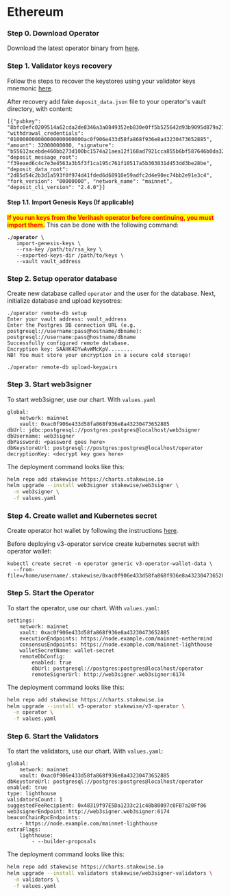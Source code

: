 # Ethereum

### Step 0. Download Operator

Download the latest operator binary from [here](https://github.com/stakewise/v3-operator/releases).

### Step 1. Validator keys recovery

Follow the steps to recover the keystores using your validator keys mnemonic [here](https://github.com/stakewise/v3-operator#recover-vault-data-directory-and-keystores).

After recovery add fake `deposit_data.json` file to your operator's vault directory, with content:

```
[{"pubkey": "8bfc0efc0209514a62cda2de8346a3a0849352eb830e0ff5b525642d93b9095d879a2789b284da14e348f85711b6b6d0", "withdrawal_credentials": "010000000000000000000000ac0f906e433d58fa868f936e8a43230473652885", "amount": 32000000000, "signature": "b55612acebde460bb273d100bc1574a21aea12f168ad7921cca855b6bf587646b0da329d4b17944773a876a90d87939a001a3857ca224b300ebe57703dce6be37d074e892fd65aa64e92284092efa14c38c1ed17f9fb4e3cd7a585ea66d46b03", "deposit_message_root": "f39eaed6c4c7e3e4563a3b5f3f1ca195c761f10517a5b303031d453dd3be28be", "deposit_data_root": "2d85d54c2b3d1a593f0f974d41fded6d68910e59adfc2d4e90ec74bb2e91e3c4", "fork_version": "00000000", "network_name": "mainnet", "deposit_cli_version": "2.4.0"}]
```

#### Step 1.1. Import Genesis Keys (If applicable)

<mark style="color:red;">**If you run keys from the Verihash operator before continuing, you must import them.**</mark> This can be done with the following command:

<pre><code><strong>./operator \
</strong>   import-genesis-keys \
   --rsa-key /path/to/rsa_key \
   --exported-keys-dir /path/to/keys \
   --vault vault_address
</code></pre>

### Step 2. Setup operator database

Create new database called `operator` and the user for the database. Next, initialize database and upload keysotres:

```
./operator remote-db setup
Enter your vault address: vault_address
Enter the Postgres DB connection URL (e.g. postgresql://username:pass@hostname/dbname): postgresql://username:pass@hostname/dbname
Successfully configured remote database.
Encryption key: SAAHK4DYwAvWMcKpV........
NB! You must store your encryption in a secure cold storage!

./operator remote-db upload-keypairs
```

### Step 3. Start web3signer

To start web3signer, use our chart.  With `values.yaml`&#x20;

```
global:
    network: mainnet
    vault: 0xac0f906e433d58fa868f936e8a43230473652885
dbUrl: jdbc:postgresql://postgres:postgres@localhost/web3signer
dbUsername: web3signer
dbPassword: <password goes here>
dbKeystoreUrl: postgresql://postgres:postgres@localhost/operator
decryptionKey: <decrypt key goes here>
```

The deployment command looks like this:

```sh
helm repo add stakewise https://charts.stakewise.io
helm upgrade --install web3signer stakewise/web3signer \
  -n web3signer \
  -f values.yaml
```

### Step 4. Create wallet and Kubernetes secret

Сreate operator hot wallet by following the instructions [here](https://github.com/stakewise/v3-operator#3-create-wallet).

Before deploying v3-operator service create kubernetes secret with operator wallet:

```
kubectl create secret -n operator generic v3-operator-wallet-data \
  --from-file=/home/username/.stakewise/0xac0f906e433d58fa868f936e8a43230473652885/wallet
```

### Step 5. Start the Operator

To start the operator, use our chart. With `values.yaml`:&#x20;

```
settings:
    network: mainnet
    vault: 0xac0f906e433d58fa868f936e8a43230473652885
    executionEndpoints: https://node.example.com/mainnet-nethermind
    consensusEndpoints: https://node.example.com/mainnet-lighthouse
    walletSecretName: wallet-secret
    remoteDbConfig:
        enabled: true
        dbUrl: postgresql://postgres:postgres@localhost/operator
        remoteSignerUrl: http://web3signer.web3signer:6174
```

The deployment command looks like this:

```sh
helm repo add stakewise https://charts.stakewise.io
helm upgrade --install v3-operator stakewise/v3-operator \
  -n operator \
  -f values.yaml
```

### Step 6. Start the Validators

To start the validators, use our chart. With `values.yaml`:

```
global:
    network: mainnet
    vault: 0xac0f906e433d58fa868f936e8a43230473652885
dbKeystoreUrl: postgresql://postgres:postgres@localhost/operator
enabled: true
type: lighthouse
validatorsCount: 1
suggestedFeeRecipient: 0x48319f97E5Da1233c21c48b80097c0FB7a20Ff86
web3signerEndpoint: http://web3signer.web3signer:6174
beaconChainRpcEndpoints:
    - https://node.example.com/mainnet-lighthouse
extraFlags:
    lighthouse:
        - --builder-proposals
```

The deployment command looks like this:

```sh
helm repo add stakewise https://charts.stakewise.io
helm upgrade --install validators stakewise/web3signer-validators \
  -n validators \
  -f values.yaml
```

